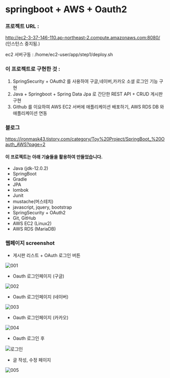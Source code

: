# springboot + AWS + Oauth2 

### 프로젝트 URL :    
http://ec2-3-37-146-110.ap-northeast-2.compute.amazonaws.com:8080/   
(인스턴스 중지됨.)

ec2 서버구동 : 
/home/ec2-user/app/step1/deploy.sh 

### 이 프로젝트로 구현한 것 : 
1. SpringSecurity + OAuth2 를 사용하여 구글,네이버,카카오 소셜 로그인 기능 구현    
2. Java + Springboot + Spring Data Jpa 로 간단한 REST API + CRUD 게시판 구현
3. Github 를 이요하여 AWS EC2 서버에 애플리케이션 배포하기, AWS RDS DB 와 애플리케이션 연동

### 블로그
https://ironmask43.tistory.com/category/Toy%20Project/SpringBoot_%20Oauth_AWS?page=2

#### 이 프로젝트는 아래 기술들을 활용하여 만들었습니다.  
* Java (jdk-12.0.2) 
* SpringBoot 
* Gradle
* JPA
* lombok
* Junit
* mustache(머스테치)
* javascript, jquery, bootstrap
* SpringSecurity + OAuth2
* Git, GitHub
* AWS EC2 (Linux2)
* AWS RDS (MariaDB)

### 웹페이지 screenshot    

* 게시판 리스트 + OAuth 로그인 버튼    

![001](https://user-images.githubusercontent.com/48856906/157448115-de00eda6-5fd6-46d5-9bb9-a9ecf3c347c2.PNG)

* Oauth 로그인페이지 (구글)

![002](https://user-images.githubusercontent.com/48856906/157448178-e42a3dd5-3ba3-4286-955c-2bfbd19d1dec.PNG)

* Oauth 로그인페이지 (네이버)

![003](https://user-images.githubusercontent.com/48856906/157448185-9c135595-c8ba-45a4-b81b-6d909cb62302.PNG)

* Oauth 로그인페이지 (카카오)

![004](https://user-images.githubusercontent.com/48856906/157448196-9aee17ee-5d5c-4701-86b9-18fed135fb8c.PNG)

* Oauth 로그인 후

![로그인](https://user-images.githubusercontent.com/48856906/160970585-757dac81-5acd-4df9-809f-8b2352481f3d.PNG)

* 글 작성, 수정 페이지   

![005](https://user-images.githubusercontent.com/48856906/157448205-2a0f9c0a-e25b-42f3-9e34-1edda227988d.PNG)



